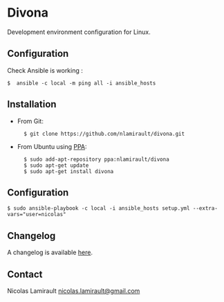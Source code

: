 # Divona 


Development environment configuration for Linux.

## Configuration

Check Ansible is working :

    $  ansible -c local -m ping all -i ansible_hosts

## Installation

* From Git:

        $ git clone https://github.com/nlamirault/divona.git

* From Ubuntu using [PPA](https://launchpad.net/~nlamirault/+archive/divona):

        $ sudo add-apt-repository ppa:nlamirault/divona
		$ sudo apt-get update
		$ sudo apt-get install divona

## Configuration

    $ sudo ansible-playbook -c local -i ansible_hosts setup.yml --extra-vars="user=nicolas"

## Changelog

A changelog is available [here](ChangeLog.md).

## Contact

Nicolas Lamirault <nicolas.lamirault@gmail.com>
